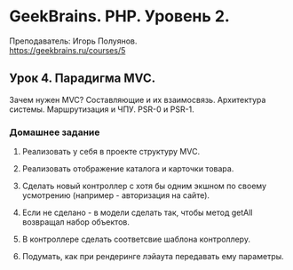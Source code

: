 # GeekBrains. PHP. Уровень 2.
Преподаватель: Игорь Полуянов.
<br>https://geekbrains.ru/courses/5

## Урок 4. Парадигма MVC.
Зачем нужен MVC? Составляющие и их взаимосвязь. Архитектура системы. Маршрутизация и ЧПУ. PSR-0 и PSR-1.

### Домашнее задание

1. Реализовать у себя в проекте структуру MVC.

2. Реализовать отображение каталога и карточки товара.

3. Сделать новый контроллер с хотя бы одним экшном по своему усмотрению (например - авторизация на сайте).

4. Если не сделано - в модели сделать так, чтобы метод getAll возвращал набор объектов.

5. В контроллере сделать соответсвие шаблона контроллеру.

6. Подумать, как при рендеринге лэйаута передавать ему параметры. 